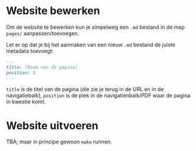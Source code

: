 # Website bewerken

Om de website te bewerken kun je simpelweg een `.md` bestand in de map `pages/` aanpassen/toevoegen.

Let er op dat je bij het aanmaken van een nieuw `.md` bestand de juiste metadata toevoegt:

``` markdown
---
title: [Naam van de pagina]
position: 3
---
```

`title` is de titel van de pagina (die zie je terug in de URL en in de navigatiebalk), `position` is de plek in de navigatienbalk/PDF waar de pagina in kwestie komt.


# Website uitvoeren

TBA; maar in principe gewoon `make` runnen.
